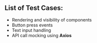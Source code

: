 ## List of Test Cases:

- Rendering and visibility of components  
- Button press events  
- Text input handling  
- API call mocking using **Axios**  

